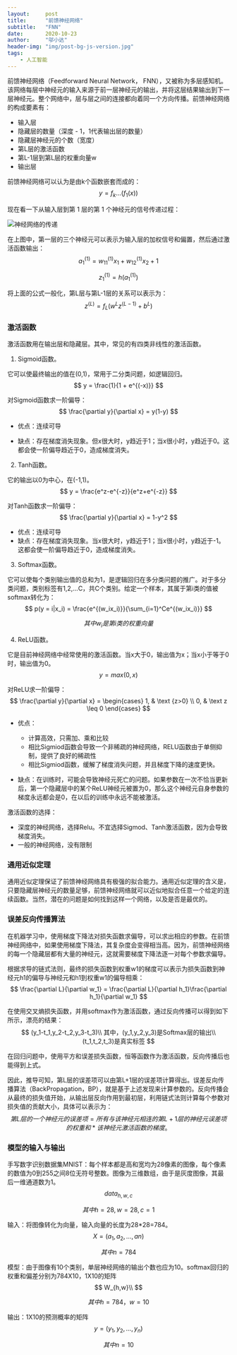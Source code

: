 ```yaml
---
layout:     post
title:      "前馈神经网络"
subtitle:   "FNN"
date:       2020-10-23
author:     "邬小达"
header-img: "img/post-bg-js-version.jpg"
tags:
    - 人工智能
---
```


前馈神经网络（Feedforward Neural Network， FNN），又被称为多层感知机。该网络每层中神经元的输入来源于前一层神经元的输出，并将这层结果输出到下一层神经元。整个网络中，层与层之间的连接都向着同一个方向传播。前馈神经网络的构成要素有：

* 输入层
* 隐藏层的数量（深度 - 1，1代表输出层的数量）
* 隐藏层神经元的个数（宽度）
* 第L层的激活函数
* 第L-1层到第L层的权重向量w
* 输出层

前馈神经网络可以认为是由k个函数嵌套而成的：
$$
y = f_k...(f_1(x))
$$

现在看一下从输入层到第 1 层的第 1 个神经元的信号传递过程：

![神经网络的传递](https://i.loli.net/2020/10/24/49iozVSfPnxrqZ5.png)

在上图中，第一层的三个神经元可以表示为输入层的加权信号和偏置，然后通过激活函数输出：
$$
a_1^{(1)} = w_{11}^{(1)}x_1 + w_{12}^{(1)}x_2 + 1
$$

$$
z_1^{(1)} = h(a_1^{(1)})
$$

将上面的公式一般化，第L层与第L-1层的关系可以表示为：
$$
z^{(L)} = f_L(w^{L}z^{(L-1)} + b^{L})
$$

### 激活函数

激活函数用在输出层和隐藏层。其中，常见的有四类非线性的激活函数。

1. Sigmoid函数。

它可以使最终输出的值在(0,1)，常用于二分类问题，如逻辑回归。
$$
y = \frac{1}{1 + e^{(-x)}}
$$

对Sigmoid函数求一阶偏导：
$$
\frac{\partial y}{\partial x} = y(1-y)
$$

* 优点：连续可导

* 缺点：存在梯度消失现象。但x很大时，y趋近于1；当x很小时，y趋近于0。这都会使一阶偏导趋近于0，造成梯度消失。

2. Tanh函数。

它的输出以0为中心，在(-1,1)。
$$
y = \frac{e^z-e^{-z}}{e^z+e^{-z}}
$$

对Tanh函数求一阶偏导：
$$
\frac{\partial y}{\partial x} = 1-y^2
$$

* 优点：连续可导
* 缺点：存在梯度消失现象。当x很大时，y趋近于1；当x很小时，y趋近于-1。这都会使一阶偏导趋近于0，造成梯度消失。

3. Softmax函数。

它可以使每个类别输出值的总和为1，是逻辑回归在多分类问题的推广。对于多分类问题，类别标签有1,2,...C，共C个类别。给定一个样本，其属于第i类的值被softmax转化为：
$$
p(y = i|x_i) = \frac{e^{(w_ix_i)}}{\sum_{i=1}^Ce^{(w_ix_i)}}
$$

$$
其中w_i是第i类的权重向量
$$

4. ReLU函数。

它是目前神经网络中经常使用的激活函数。当x大于0，输出值为x；当x小于等于0时，输出值为0。
$$
y = max(0, x)
$$

对ReLU求一阶偏导：
$$
\frac{\partial y}{\partial x} = \begin{cases} 1, & \text {z>0} \\ 0, & \text z \leq 0 \end{cases}
$$

* 优点：
  * 计算高效，只需加、乘和比较
  * 相比Sigmiod函数会导致一个非稀疏的神经网络，RELU函数由于单侧抑制，提供了良好的稀疏性
  * 相比Sigmiod函数，缓解了梯度消失问题，并且梯度下降的速度更快。

* 缺点：在训练时，可能会导致神经元死亡的问题。如果参数在一次不恰当更新后，第一个隐藏层中的某个ReLU神经元被置为0，那么这个神经元自身参数的梯度永远都会是0，在以后的训练中永远不能被激活。

激活函数的选择：

* 深度的神经网络，选择Relu。不宜选择Sigmod、Tanh激活函数，因为会导致梯度消失。
* 一般的神经网络，没有限制

### 通用近似定理

通用近似定理保证了前馈神经网络具有极强的拟合能力。通用近似定理的含义是，只要隐藏层神经元的数量足够，前馈神经网络就可以近似地拟合任意一个给定的连续函数。当然，潜在的问题是如何找到这样一个网络，以及是否是最优的。

### 误差反向传播算法 

在机器学习中，使用梯度下降法对损失函数求偏导，可以求出相应的参数。在前馈神经网络中，如果使用梯度下降法，其复杂度会变得相当高。因为，前馈神经网络的每一个隐藏层都有大量的神经元，这就需要梯度下降法逐一对每个参数求偏导。

根据求导的链式法则，最终的损失函数到权重w1的梯度可以表示为损失函数到神经元h1的偏导与神经元和h1到权重w1的偏导相乘：
$$
\frac{\partial L}{\partial w_1} = \frac{\partial L}{\partial h_1}\frac{\partial h_1}{\partial w_1}
$$

在使用交叉熵损失函数，并用softmax作为激活函数，通过反向传播可以得到如下所示，漂亮的结果：
$$
(y_1-t_1,y_2-t_2,y_3-t_3)\\
其中，(y_1,y_2,y_3)是Softmax层的输出\\
(t_1,t_2,t_3)是真实标签
$$

在回归问题中，使用平方和误差损失函数，恒等函数作为激活函数，反向传播后也能得到上式。

因此，推导可知，第L层的误差项可以由第L+1层的误差项计算得出。误差反向传播算法（BackPropagation，BP），就是基于上述发现来计算参数的。反向传播会从最终的损失值开始，从输出层反向作用到最初层，利用链式法则计算每个参数对损失值的贡献大小，具体可以表示为：
$$
第L层的一个神经元的误差项 = 所有与该神经元相连的第L+1层的神经元误差项的权重和*该神经元激活函数的梯度。
$$

### 模型的输入与输出

手写数字识别数据集MNIST：每个样本都是高和宽均为28像素的图像，每个像素的数值为0到255之间8位无符号整数。图像为三维数组，由于是灰度图像，其最后一维通道数为1。
$$
data_{h,w,c}
$$

$$
其中h=28, w=28, c=1
$$

输入：将图像转化为向量，输入向量的长度为28*28=784。
$$
X = (a_1,a_2,...,an)
$$

$$
其中n=784
$$

模型：由于图像有10个类别，单层神经网络的输出个数也应为10。softmax回归的权重和偏差分别为784X10，1X10的矩阵
$$
W_{h,w}\\
$$

$$
其中h=784，w=10
$$

输出：1X10的预测概率的矩阵
$$
y = (y_1,y_2,...,y_n)
$$

$$
其中n=10
$$
